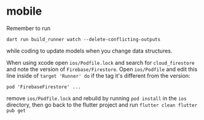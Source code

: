 # mobile

Remember to run 

```dart run build_runner watch --delete-conflicting-outputs```

while coding to update models when you change data structures. 

When using xcode open ```ios/Podfile.lock``` and search for ```cloud_firestore``` and note the version of ```Firebase/Firestore```. Open ```ios/Podfile``` and edit this line inside of ```target 'Runner' do``` if the tag it's different from the version:

```pod 'FirebaseFirestore' ...```

remove ```ios/Podfile.lock``` and rebuild by running  ```pod install``` in the ```ios``` directory, then go back to the flutter project and run ```flutter clean flutter pub get```